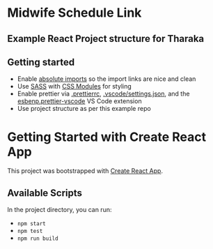 # Midwife Schedule Link 
## Example React Project structure for Tharaka

## Getting started

* Enable [absolute imports](https://create-react-app.dev/docs/importing-a-component/#absolute-imports) so the import links are nice and clean
* Use [SASS](https://create-react-app.dev/docs/adding-a-sass-stylesheet/) with [CSS Modules](https://create-react-app.dev/docs/adding-a-css-modules-stylesheet/) for styling
* Enable prettier via [.prettierrc](./.prettierrc), [.vscode/settings.json](./.vscode/settings.json), and the [esbenp.prettier-vscode](https://marketplace.visualstudio.com/items?itemName=esbenp.prettier-vscode) VS Code extension
* Use project structure as per this example repo

# Getting Started with Create React App

This project was bootstrapped with [Create React App](https://github.com/facebook/create-react-app).

## Available Scripts

In the project directory, you can run:

* `npm start`
* `npm test`
* `npm run build`

